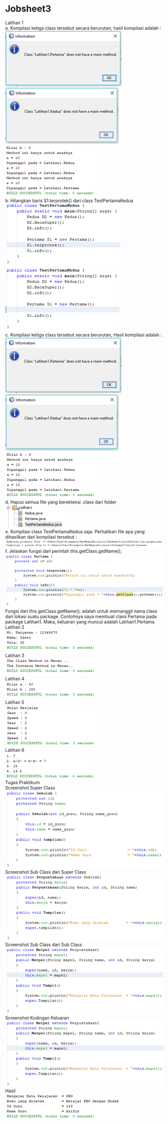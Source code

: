 # Jobsheet3
Latihan 1<br>
a.	Kompilasi ketiga class tersebut secara berurutan, hasil kompilasi adalah :<br>
![alt text](https://github.com/Raditya44/Jobsheet3/blob/master/1.1.PNG)<br>
![alt text](https://github.com/Raditya44/Jobsheet3/blob/master/1.2.PNG)<br>
![alt text](https://github.com/Raditya44/Jobsheet3/blob/master/1.3.PNG)<br>
b.	Hilangkan baris S1.terprotek() dari class TestPertamaKedua<br>
![alt text](https://github.com/Raditya44/Jobsheet3/blob/master/1.6.PNG)<br>
![alt text](https://github.com/Raditya44/Jobsheet3/blob/master/1.7.PNG)<br>
c.	Kompilasi ketiga class tersebut secara berurutan, Hasil kompilasi adalah :<br>
![alt text](https://github.com/Raditya44/Jobsheet3/blob/master/1.1.PNG)<br>
![alt text](https://github.com/Raditya44/Jobsheet3/blob/master/1.2.PNG)<br>
![alt text](https://github.com/Raditya44/Jobsheet3/blob/master/1.4.PNG)<br>
d.	Hapus semua file yang berektensi .class dari folder<br>
![alt text](https://github.com/Raditya44/Jobsheet3/blob/master/1.5.PNG)<br>
e.	Kompilasi class TestPertamaKedua saja. Perhatikan file apa yang dihasilkan dari kompilasi tersebut :<br>
![alt text](https://github.com/Raditya44/Jobsheet3/blob/master/1.9.PNG)<br>
f.	Jelaskan fungsi dari perintah this.getClass.getName();<br>
![alt text](https://github.com/Raditya44/Jobsheet3/blob/master/1.8.PNG)<br>
Fungsi dari this.getClass.getName(); adalah untuk memanggil nama class dari lokasi suatu package. Contohnya saya membuat class Pertama pada package Latihan1. Maka, keluaran yang muncul adalah Latihan1.Pertama<br>
Latihan 2<br>
![alt text](https://github.com/Raditya44/Jobsheet3/blob/master/2.PNG)<br>
Latihan 3<br>
![alt text](https://github.com/Raditya44/Jobsheet3/blob/master/3.PNG)<br>
Latihan 4<br>
![alt text](https://github.com/Raditya44/Jobsheet3/blob/master/4.PNG)<br>
Latihan 5<br>
![alt text](https://github.com/Raditya44/Jobsheet3/blob/master/5.PNG)<br>
Latihan 6<br>
![alt text](https://github.com/Raditya44/Jobsheet3/blob/master/6.PNG)<br>
Tugas Praktikum<br>
Screenshot Super Class<br>
![alt text](https://github.com/Raditya44/Jobsheet3/blob/master/TP1.PNG)<br>
Screenshot Sub Class dari Super Class<br>
![alt text](https://github.com/Raditya44/Jobsheet3/blob/master/TP2.PNG)<br>
Screenshot Sub Class dari Sub Class<br>
![alt text](https://github.com/Raditya44/Jobsheet3/blob/master/TP3.PNG)<br>
Screenshot Kodingan Keluaran<br>
![alt text](https://github.com/Raditya44/Jobsheet3/blob/master/TP3.PNG)<br>
Hasil<br>
![alt text](https://github.com/Raditya44/Jobsheet3/blob/master/TP5.PNG)<br>
